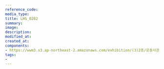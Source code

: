 ```yaml
---
reference_code:
media_type:
title: LHS_0282
summary:
image:
description:
modified_at:
created_at:
components:
- https://wwm3.s3.ap-northeast-2.amazonaws.com/exhibition/(3)2층/운동사관/LHS_0282.jpg
tags:
-
---
```

